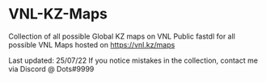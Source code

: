 # VNL-KZ-Maps

Collection of all possible Global KZ maps on VNL
Public fastdl for all possible VNL Maps hosted on https://vnl.kz/maps

Last updated: 25/07/22
If you notice mistakes in the collection, contact me via Discord @ Dots#9999
